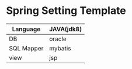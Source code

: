 # Spring Setting Template

| Language | JAVA(jdk8) |
|----------|--------|
| DB       | oracle |
| SQL Mapper      | mybatis |
|view| jsp    |